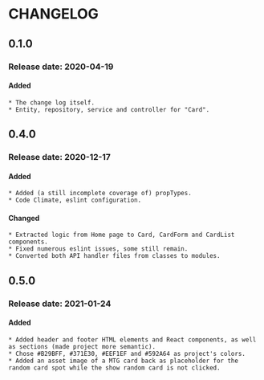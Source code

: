 # CHANGELOG

## 0.1.0
### Release date: 2020-04-19
#### Added
    * The change log itself.
    * Entity, repository, service and controller for "Card".

## 0.4.0
### Release date: 2020-12-17
#### Added
    * Added (a still incomplete coverage of) propTypes.
    * Code Climate, eslint configuration.

#### Changed
    * Extracted logic from Home page to Card, CardForm and CardList components.
    * Fixed numerous eslint issues, some still remain.
    * Converted both API handler files from classes to modules.

## 0.5.0
### Release date: 2021-01-24

#### Added
    * Added header and footer HTML elements and React components, as well as sections (made project more semantic).
    * Chose #B29BFF, #371E30, #EEF1EF and #592A64 as project's colors.
    * Added an asset image of a MTG card back as placeholder for the random card spot while the show random card is not clicked. 
